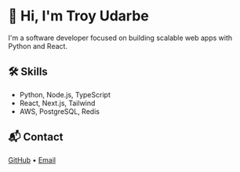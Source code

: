 # 👋 Hi, I'm Troy Udarbe

I'm a software developer focused on building scalable web apps with Python and React.

## 🛠 Skills
- Python, Node.js, TypeScript
- React, Next.js, Tailwind
- AWS, PostgreSQL, Redis

## 📬 Contact
[GitHub](https://github.com/yourusername) • [Email](mailto:you@example.com)
